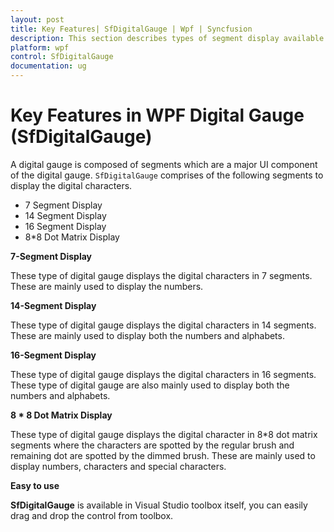 ```yaml
---
layout: post
title: Key Features| SfDigitalGauge | Wpf | Syncfusion
description: This section describes types of segment display available in WPF Digital Gauge (SfDigitalGauge) control.
platform: wpf
control: SfDigitalGauge
documentation: ug
---
```


# Key Features in WPF Digital Gauge (SfDigitalGauge)

A digital gauge is composed of segments which are a major UI component of the digital gauge. `SfDigitalGauge` comprises of the following segments to display the digital characters.

* 7 Segment Display
* 14 Segment Display
* 16 Segment Display
* 8*8 Dot Matrix Display

**7-Segment Display**

These type of digital gauge displays the digital characters in 7 segments. These are mainly used to display the numbers.

**14-Segment Display**

These type of digital gauge displays the digital characters in 14 segments. These are mainly used to display both the numbers and alphabets.

**16-Segment Display**

These type of digital gauge displays the digital characters in 16 segments. These type of digital gauge are also mainly used to display both the numbers and alphabets.

**8 * 8 Dot Matrix Display**

These type of digital gauge displays the digital character in 8*8 dot matrix segments where the characters are spotted by the regular brush and remaining dot are spotted by the dimmed brush. These are mainly used to display numbers, characters and special characters.

**Easy to use**

**SfDigitalGauge** is available in Visual Studio toolbox itself, you can easily drag and drop the control from toolbox.

